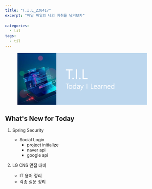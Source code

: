 ```yaml
---
title: "T.I.L_230417"
excerpt: "매일 매일의 나의 자취를 남겨보자"

categories:
  - til
tags:
  - til
---
```

<figure>
    <img src="/assets/images/til_image.png">
</figure>

## What's New for  Today   

1. Spring Security
    - Social Login
        - project initialize
        - naver api 
        - google api

2. LG CNS 면접 대비 
    - IT 용어 정리
    - 각종 질문 정리
